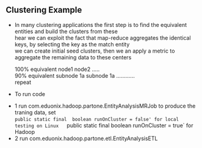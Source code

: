## Clustering Example

- In many clustering applications the first step is to find the equivalent entities and build the clusters from these   
  hear we can exploit the fact that map-reduce aggregates the identical keys, by selecting the key as the match entity  
  we can create initial seed clusters, then we an apply a metric to aggregate the remaining data to these centers  
  
  
  
    100% equivalent              node1             node2 .....  
    90%  equivalent   subnode 1a      subnode 1a ............                 
    repeat
    
    
- To run code
 * 1 run com.eduonix.hadoop.partone.EntityAnalysisMRJob to produce the traning data, set    
   `public static final  boolean runOnCluster = false' for local testing on Linux  
    `public static final  boolean runOnCluster = true` for Hadoop  
 * 2 run  com.eduonix.hadoop.partone.etl.EntityAnalysisETL  
    
   